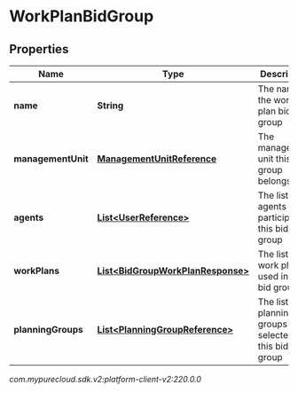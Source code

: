 # WorkPlanBidGroup


## Properties

| Name | Type | Description | Notes |
| ------------ | ------------- | ------------- | ------------- |
| **name** | **String** | The name of the work plan bid group |  |
| **managementUnit** | [**ManagementUnitReference**](ManagementUnitReference) | The management unit this bid group belongs to |  |
| **agents** | [**List&lt;UserReference&gt;**](UserReference) | The list of agents who participate in this bid group |  |
| **workPlans** | [**List&lt;BidGroupWorkPlanResponse&gt;**](BidGroupWorkPlanResponse) | The list of work plans used in this bid group |  |
| **planningGroups** | [**List&lt;PlanningGroupReference&gt;**](PlanningGroupReference) | The list of planning groups selected in this bid group |  |




_com.mypurecloud.sdk.v2:platform-client-v2:220.0.0_
